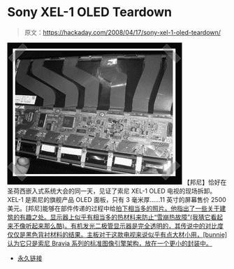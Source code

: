 # Sony XEL-1 OLED Teardown

> 原文：<https://hackaday.com/2008/04/17/sony-xel-1-oled-teardown/>

![](img/2b1f2842ae8300ad0bde989c7156aa41.png)
【邦尼】恰好在圣荷西嵌入式系统大会的同一天，见证了索尼 XEL-1 OLED 电视的现场拆卸。XEL-1 是索尼的旗舰产品 OLED 面板，只有 3 毫米厚……11 英寸的屏幕售价 2500 美元。[邦尼]能够在部件传递的过程中给[拍下相当多的照片。他指出了一些关于建筑的有趣之处。显示器上似乎有相当多的热材料来防止“雪崩热故障”(我猜它看起来不像听起来那么酷)。有机发光二极管显示器是完全透明的，其传说中的对比度仅仅是黑色背衬材料的结果。主板对于这款电视来说似乎有点大材小用，[bunnie]认为它只是索尼 Bravia 系列的标准图像引擎架构，放在一个更小的封装中。](http://www.bunniestudios.com/blog/?p=243)

*   [永久链接](http://www.bunniestudios.com/blog/?p=243)